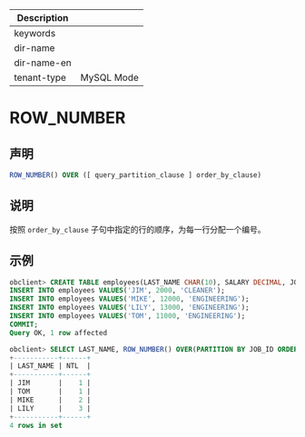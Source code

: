 | Description   |                 |
|---------------|-----------------|
| keywords      |                 |
| dir-name      |                 |
| dir-name-en   |                 |
| tenant-type   | MySQL Mode      |

# ROW_NUMBER

## 声明

```sql
ROW_NUMBER() OVER ([ query_partition_clause ] order_by_clause)
```

## 说明

按照 `order_by_clause` 子句中指定的行的顺序，为每一行分配一个编号。

## 示例

```sql
obclient> CREATE TABLE employees(LAST_NAME CHAR(10), SALARY DECIMAL, JOB_ID CHAR(32));
INSERT INTO employees VALUES('JIM', 2000, 'CLEANER');
INSERT INTO employees VALUES('MIKE', 12000, 'ENGINEERING');
INSERT INTO employees VALUES('LILY', 13000, 'ENGINEERING');
INSERT INTO employees VALUES('TOM', 11000, 'ENGINEERING');
COMMIT;
Query OK, 1 row affected

obclient> SELECT LAST_NAME, ROW_NUMBER() OVER(PARTITION BY JOB_ID ORDER BY SALARY) NTL FROM employees;
+-----------+------+
| LAST_NAME | NTL  |
+-----------+------+
| JIM       |    1 |
| TOM       |    1 |
| MIKE      |    2 |
| LILY      |    3 |
+-----------+------+
4 rows in set
```
